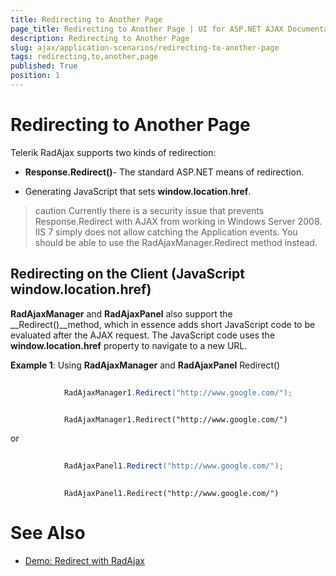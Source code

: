 ```yaml
---
title: Redirecting to Another Page
page_title: Redirecting to Another Page | UI for ASP.NET AJAX Documentation
description: Redirecting to Another Page
slug: ajax/application-scenarios/redirecting-to-another-page
tags: redirecting,to,another,page
published: True
position: 1
---
```


# Redirecting to Another Page



Telerik RadAjax supports two kinds of redirection:

* __Response.Redirect()__- The standard ASP.NET means of redirection.

* Generating JavaScript that sets __window.location.href__.

>caution Currently there is a security issue that prevents Response.Redirect with AJAX from working in Windows Server 2008. IIS 7 simply does not allow catching the Application events. You should be able to use the RadAjaxManager.Redirect method instead.
>


## Redirecting on the Client (JavaScript window.location.href)

__RadAjaxManager__ and __RadAjaxPanel__ also support the __Redirect()__method, which in essence adds short JavaScript code to be evaluated after the AJAX request. The JavaScript code uses the __window.location.href__ property to navigate to a new URL.

__Example 1__: Using __RadAjaxManager__ and __RadAjaxPanel__ Redirect()



````C#
	
	        RadAjaxManager1.Redirect("http://www.google.com/");
	
````
````VB.NET
	        RadAjaxManager1.Redirect("http://www.google.com/")
````


or



````C#
	
	        RadAjaxPanel1.Redirect("http://www.google.com/");
	        
````
````VB.NET
	        RadAjaxPanel1.Redirect("http://www.google.com/")
````


# See Also

 * [Demo: Redirect with RadAjax](http://demos.telerik.com/aspnet-ajax/Ajax/Examples/Common/Redirect/DefaultCS.aspx)
